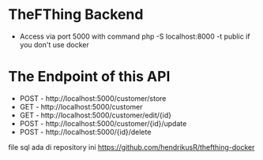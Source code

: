 # TheFThing Backend

- Access via port 5000 with command php -S localhost:8000 -t public if you don't use docker 

# The Endpoint of this API
- POST - http://localhost:5000/customer/store
- GET - http://localhost:5000/customer
- GET - http://localhost:5000/customer/edit/{id}
- POST - http://localhost:5000/customer/{id}/update
- POST - http://localhost:5000/{id}/delete


file sql ada di repository ini https://github.com/hendrikusR/thefthing-docker
